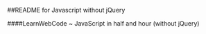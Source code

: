 ##README for Javascript without jQuery

####LearnWebCode ~ JavaScript in half and hour (without jQuery)
